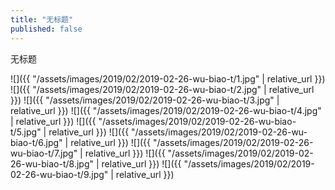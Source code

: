 ```yaml
---
title: "无标题"
published: false
---
```

无标题



![]({{ "/assets/images/2019/02/2019-02-26-wu-biao-t/1.jpg" | relative_url }})
![]({{ "/assets/images/2019/02/2019-02-26-wu-biao-t/2.jpg" | relative_url }})
![]({{ "/assets/images/2019/02/2019-02-26-wu-biao-t/3.jpg" | relative_url }})
![]({{ "/assets/images/2019/02/2019-02-26-wu-biao-t/4.jpg" | relative_url }})
![]({{ "/assets/images/2019/02/2019-02-26-wu-biao-t/5.jpg" | relative_url }})
![]({{ "/assets/images/2019/02/2019-02-26-wu-biao-t/6.jpg" | relative_url }})
![]({{ "/assets/images/2019/02/2019-02-26-wu-biao-t/7.jpg" | relative_url }})
![]({{ "/assets/images/2019/02/2019-02-26-wu-biao-t/8.jpg" | relative_url }})
![]({{ "/assets/images/2019/02/2019-02-26-wu-biao-t/9.jpg" | relative_url }})
